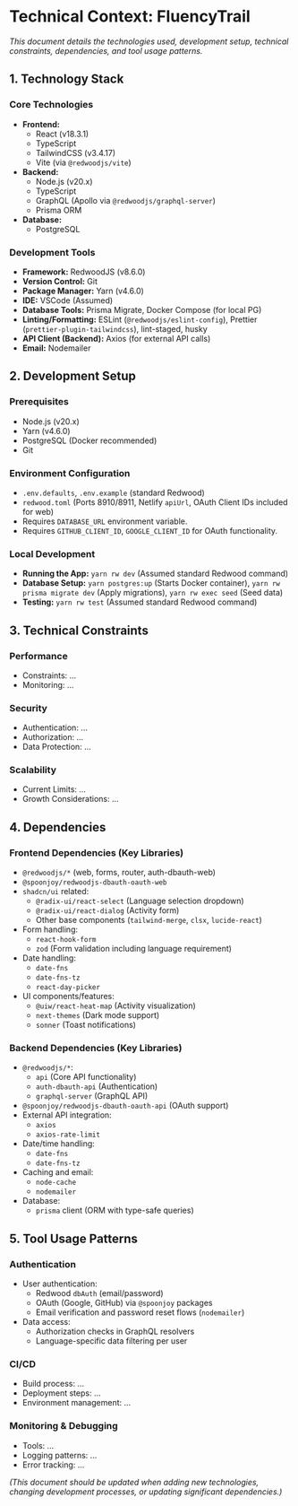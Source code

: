 # Technical Context: FluencyTrail

*This document details the technologies used, development setup, technical constraints, dependencies, and tool usage patterns.*

## 1. Technology Stack

### Core Technologies
*   **Frontend:**
    *   React (v18.3.1)
    *   TypeScript
    *   TailwindCSS (v3.4.17)
    *   Vite (via `@redwoodjs/vite`)
*   **Backend:**
    *   Node.js (v20.x)
    *   TypeScript
    *   GraphQL (Apollo via `@redwoodjs/graphql-server`)
    *   Prisma ORM
*   **Database:**
    *   PostgreSQL

### Development Tools
*   **Framework:** RedwoodJS (v8.6.0)
*   **Version Control:** Git
*   **Package Manager:** Yarn (v4.6.0)
*   **IDE:** VSCode (Assumed)
*   **Database Tools:** Prisma Migrate, Docker Compose (for local PG)
*   **Linting/Formatting:** ESLint (`@redwoodjs/eslint-config`), Prettier (`prettier-plugin-tailwindcss`), lint-staged, husky
*   **API Client (Backend):** Axios (for external API calls)
*   **Email:** Nodemailer

## 2. Development Setup

### Prerequisites
*   Node.js (v20.x)
*   Yarn (v4.6.0)
*   PostgreSQL (Docker recommended)
*   Git

### Environment Configuration
*   `.env.defaults`, `.env.example` (standard Redwood)
*   `redwood.toml` (Ports 8910/8911, Netlify `apiUrl`, OAuth Client IDs included for web)
*   Requires `DATABASE_URL` environment variable.
*   Requires `GITHUB_CLIENT_ID`, `GOOGLE_CLIENT_ID` for OAuth functionality.

### Local Development
*   **Running the App:** `yarn rw dev` (Assumed standard Redwood command)
*   **Database Setup:** `yarn postgres:up` (Starts Docker container), `yarn rw prisma migrate dev` (Apply migrations), `yarn rw exec seed` (Seed data)
*   **Testing:** `yarn rw test` (Assumed standard Redwood command)

## 3. Technical Constraints

### Performance
*   Constraints: ...
*   Monitoring: ...

### Security
*   Authentication: ...
*   Authorization: ...
*   Data Protection: ...

### Scalability
*   Current Limits: ...
*   Growth Considerations: ...

## 4. Dependencies

### Frontend Dependencies (Key Libraries)
*   `@redwoodjs/*` (web, forms, router, auth-dbauth-web)
*   `@spoonjoy/redwoodjs-dbauth-oauth-web`
*   `shadcn/ui` related:
    * `@radix-ui/react-select` (Language selection dropdown)
    * `@radix-ui/react-dialog` (Activity form)
    * Other base components (`tailwind-merge`, `clsx`, `lucide-react`)
*   Form handling:
    * `react-hook-form`
    * `zod` (Form validation including language requirement)
*   Date handling:
    * `date-fns`
    * `date-fns-tz`
    * `react-day-picker`
*   UI components/features:
    * `@uiw/react-heat-map` (Activity visualization)
    * `next-themes` (Dark mode support)
    * `sonner` (Toast notifications)

### Backend Dependencies (Key Libraries)
*   `@redwoodjs/*`:
    * `api` (Core API functionality)
    * `auth-dbauth-api` (Authentication)
    * `graphql-server` (GraphQL API)
*   `@spoonjoy/redwoodjs-dbauth-oauth-api` (OAuth support)
*   External API integration:
    * `axios`
    * `axios-rate-limit`
*   Date/time handling:
    * `date-fns`
    * `date-fns-tz`
*   Caching and email:
    * `node-cache`
    * `nodemailer`
*   Database:
    * `prisma` client (ORM with type-safe queries)

## 5. Tool Usage Patterns

### Authentication
*   User authentication:
    * Redwood `dbAuth` (email/password)
    * OAuth (Google, GitHub) via `@spoonjoy` packages
    * Email verification and password reset flows (`nodemailer`)
*   Data access:
    * Authorization checks in GraphQL resolvers
    * Language-specific data filtering per user

### CI/CD
*   Build process: ...
*   Deployment steps: ...
*   Environment management: ...

### Monitoring & Debugging
*   Tools: ...
*   Logging patterns: ...
*   Error tracking: ...

*(This document should be updated when adding new technologies, changing development processes, or updating significant dependencies.)*
